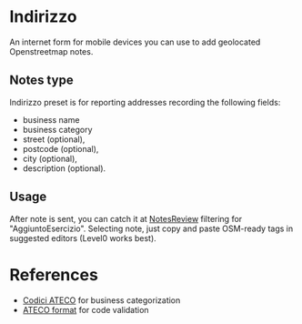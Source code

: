 # Indirizzo

An internet form for mobile devices you can use to add geolocated Openstreetmap notes.

## Notes type

Indirizzo preset is for reporting addresses recording the following fields: 

* business name
* business category
* street (optional),
* postcode (optional),
* city (optional),
* description (optional).

## Usage

After note is sent, you can catch it at [NotesReview](https://ent8r.github.io/NotesReview/) filtering for "AggiuntoEsercizio". Selecting note, just copy and paste OSM-ready tags in suggested editors (Level0 works best).

# References

* [Codici ATECO](https://www.codiceateco.it/) for business categorization
* [ATECO format](http://www.regexlib.com/REDetails.aspx?regexp_id=1620) for code validation
